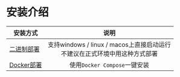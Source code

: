 # 安装介绍 <Badge type="warning" text="1.0.0-beta" />

| 安装方式                                                                      |                          说明                           |
|---------------------------------------------------------------------------|:-----------------------------------------------------:|
| [二进制部署](/installation/binary)                                             | 支持windows / linux / macos上直接启动运行<br/>不建议在正式环境中用这种方式部署 |
| [Docker部署<Badge type="info" text="快速体验" />](/installation/docker_compose) |                 使用`Docker Compose`一键安装                  |

